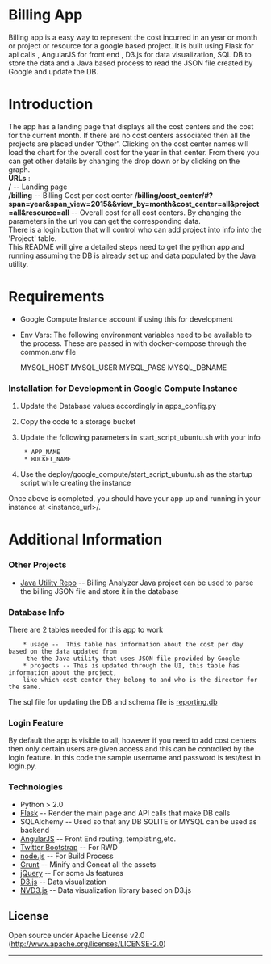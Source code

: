 # Billing App

Billing app is a easy way to represent the cost incurred in an year or month or project or resource for a google based project.
It is built using Flask for api calls , AngularJS for front end , D3.js for data visualization, SQL DB to store the data
 and a Java based process to read the JSON file created by Google and update the DB.    


# Introduction
The app has a landing page that displays all the cost centers and the cost for the current month. If there are no
cost centers associated then all the projects are placed under 'Other'. Clicking on the cost center names will load
the chart for the overall cost for the year in that center. From there you can get other details by changing the drop
down or by clicking on the graph.  
**URLs**  :  
   **/** -- Landing page  
   **/billing** -- Billing Cost per cost center
   **/billing/cost_center/#?span=year&span_view=2015&&view_by=month&cost_center=all&project=all&resource=all** -- Overall cost for all cost centers.
   By changing the parameters in the url you can get the corresponding data.  
   There is a login button that will control who can add project into info into the 'Project' table.    
This README will give a detailed steps need to get the python app and running assuming the DB is already set up and data populated by the Java utility.  


# Requirements
* Google Compute Instance account if using this for development

* Env Vars: The following environment variables need to be available to the process. These are passed in with docker-compose through the common.env file 

  MYSQL_HOST
  MYSQL_USER
  MYSQL_PASS
  MYSQL_DBNAME

### Installation for Development in Google Compute Instance

1. Update the Database values accordingly in apps_config.py
2. Copy the code to a storage bucket
3. Update the following parameters in start_script_ubuntu.sh  with your info

        * APP_NAME
        * BUCKET_NAME
4. Use the deploy/google_compute/start_script_ubuntu.sh as the startup script while creating the instance

Once above is completed, you should have your app up and running in your instance at <instance_url>/.


# Additional Information
### Other Projects
* [Java Utility Repo] -- Billing Analyzer Java project can be used to parse the billing JSON file and store it in the database       

### Database Info
There are 2 tables needed for this app to work

        * usage --  This table has information about the cost per day based on the data updated from
         the the Java utility that uses JSON file provided by Google
        * projects -- This is updated through the UI, this table has information about the project,   
        like which cost center they belong to and who is the director for the same.

The sql file for updating the DB and schema file is [reporting.db]

### Login Feature
By default the app is visible to all, however if you need to add cost centers then only certain users are
 given access and this can be controlled by the login feature. In this code the sample username and password is test/test in login.py.  

### Technologies

* Python > 2.0
* [Flask] -- Render the main page and API calls that make DB calls
* SQLAlchemy -- Used so that any DB SQLITE or MYSQL can be used as backend
* [AngularJS] -- Front End routing, templating,etc.
* [Twitter Bootstrap] -- For RWD
* [node.js] --  For Build Process
* [Grunt] -- Minify and Concat all the assets
* [jQuery] -- For some Js features
* [D3.js] -- Data visualization
* [NVD3.js] -- Data visualization library based on D3.js


License
----

Open source under Apache License v2.0 (http://www.apache.org/licenses/LICENSE-2.0)

---

   [Billing App Flask Repo]: <https://github.homedepot.com/Homedepot/GoogleBillingDashboard/tree/master/web/billing-app>
   [Java Utility Repo]:<https://github.homedepot.com/Homedepot/GoogleBillingDashboard/tree/master/gcbillanalyzer>
   [node.js]: <http://nodejs.org>
   [Twitter Bootstrap]: <http://twitter.github.com/bootstrap/>
   [jQuery]: <http://jquery.com>
   [AngularJS]: <http://angularjs.org>
   [Grunt]: <http://gruntjs.com>
   [D3.js]: <http://d3js.org>
   [NVD3.js]:  <http://nvd3.org/>
   [Flask]: <flask.pocoo.org>
   [reporting.db]: <https://github.homedepot.com/Homedepot/GoogleBillingDashboard/blob/master/web/billing-app/reporting.db>
